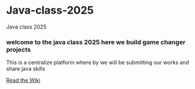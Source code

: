 # Java-class-2025
Java class 2025  
 ### welcome to the java class 2025 here we build game changer projects
 This is a centralize platform where by we will be submitting our works and share java skills 
  
 [Read the Wiki](https://github.com/bos-com/Java-class-2025/wiki)
 
